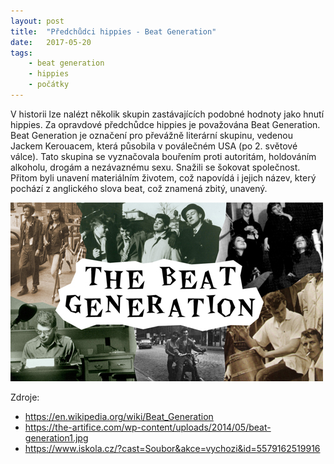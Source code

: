 ```yaml
---
layout: post
title:  "Předchůdci hippies - Beat Generation"
date:   2017-05-20
tags: 
    - beat generation
    - hippies
    - počátky
---
```


V historii lze nalézt několik skupin zastávajících podobné hodnoty jako hnutí hippies. Za opravdové předchůdce hippies je považována Beat Generation. Beat Generation je označení pro převážně literární skupinu, vedenou Jackem Kerouacem, která působila v poválečném USA (po 2. světové válce). Tato skupina se vyznačovala bouřením proti autoritám, holdováním alkoholu, drogám a nezávaznému sexu. Snažili se šokovat společnost. Přitom byli unavení materiálním životem, což napovídá i jejich název, který pochází z anglického slova beat, což znamená zbitý, unavený.  

<img src="/images/beat-generation1.jpg">

Zdroje:  
- <https://en.wikipedia.org/wiki/Beat_Generation>  
- <https://the-artifice.com/wp-content/uploads/2014/05/beat-generation1.jpg>  
- <https://www.iskola.cz/?cast=Soubor&akce=vychozi&id=5579162519916>